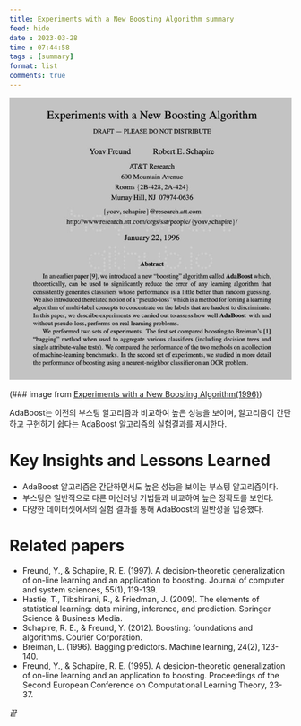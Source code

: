 ```yaml
---
title: Experiments with a New Boosting Algorithm summary
feed: hide
date : 2023-03-28
time : 07:44:58
tags : [summary]
format: list
comments: true
---
```


![](/attachments/Screenshot_2023-03-28_at_105139_PM_watermarked.jpeg)

(\### image from [Experiments with a New Boosting Algorithm(1996)](https://citeseerx.ist.psu.edu/search_result?query=Experiments+with+a+New+Boosting+Algorithm+%281996%29%2C+Freund+and+Schapire&pdf=true))

AdaBoost는 이전의 부스팅 알고리즘과 비교하여 높은 성능을 보이며, 알고리즘이 간단하고 구현하기 쉽다는 AdaBoost 알고리즘의 실험결과를 제시한다.

# Key Insights and Lessons Learned
- AdaBoost 알고리즘은 간단하면서도 높은 성능을 보이는 부스팅 알고리즘이다.
- 부스팅은 일반적으로 다른 머신러닝 기법들과 비교하여 높은 정확도를 보인다.
- 다양한 데이터셋에서의 실험 결과를 통해 AdaBoost의 일반성을 입증했다.

# Related papers
- Freund, Y., & Schapire, R. E. (1997). A decision-theoretic generalization of on-line learning and an application to boosting. Journal of computer and system sciences, 55(1), 119-139.
- Hastie, T., Tibshirani, R., & Friedman, J. (2009). The elements of statistical learning: data mining, inference, and prediction. Springer Science & Business Media.
- Schapire, R. E., & Freund, Y. (2012). Boosting: foundations and algorithms. Courier Corporation.
- Breiman, L. (1996). Bagging predictors. Machine learning, 24(2), 123-140.
- Freund, Y., & Schapire, R. E. (1995). A desicion-theoretic generalization of on-line learning and an application to boosting. Proceedings of the Second European Conference on Computational Learning Theory, 23-37.

_끝_
